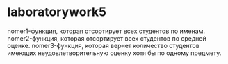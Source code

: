 # laboratorywork5
nomer1-функция, которая отсортирует всех студентов по именам.
nomer2-функция, которая отсортирует всех студентов по средней оценке.
nomer3-функция, которая вернет количество студентов имеющих неудовлетворительную оценку хотя бы по одному предмету.
